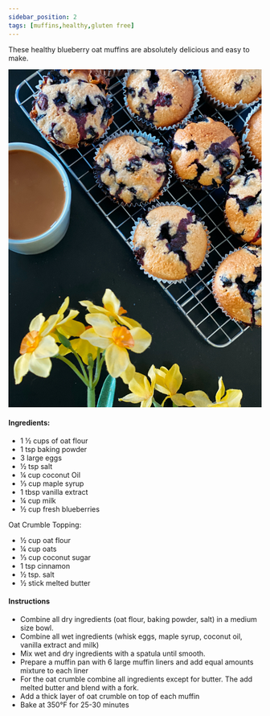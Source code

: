 ```yaml
---
sidebar_position: 2
tags: [muffins,healthy,gluten free]
---
```


These healthy blueberry oat muffins are absolutely delicious and easy to make.  

![pudding](./img/oat_muffins.jpeg)

#### Ingredients:
- 1 ½ cups of oat flour
- 1 tsp baking powder
- 3 large eggs
- ½ tsp salt 
- ¼ cup coconut Oil
- ⅓ cup maple syrup
- 1 tbsp vanilla extract
- ¼ cup milk 
- ½ cup fresh blueberries 

Oat Crumble Topping:
- ½ cup oat flour
- ¼ cup oats
- ⅓ cup coconut sugar
- 1 tsp cinnamon
- ½ tsp. salt
- ½ stick melted butter

#### Instructions 
- Combine all dry ingredients (oat flour, baking powder, salt) in a medium size bowl.
- Combine all wet ingredients (whisk eggs, maple syrup, coconut oil, vanilla extract and milk)
- Mix wet and dry ingredients with a spatula until smooth.
- Prepare a muffin pan with 6 large muffin liners and add equal amounts mixture to each liner 
- For the oat crumble combine all ingredients except for butter. The add melted butter and blend with a fork.
- Add a thick layer of oat crumble on top of each muffin 
- Bake at 350°F for 25-30 minutes 
